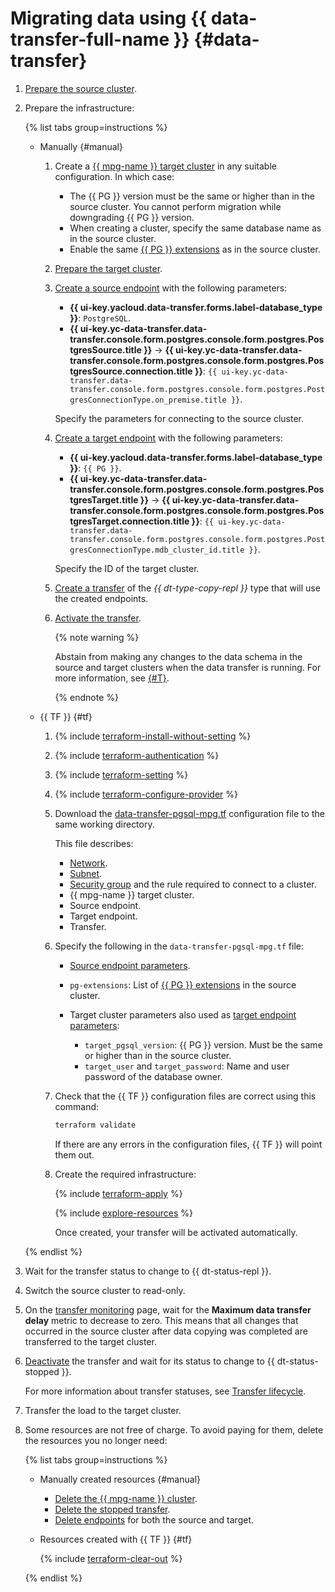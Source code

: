 # Migrating data using {{ data-transfer-full-name }} {#data-transfer}


1. [Prepare the source cluster](../../../data-transfer/operations/prepare.md#source-pg).
1. Prepare the infrastructure:

    {% list tabs group=instructions %}

    - Manually {#manual}

        1. Create a [{{ mpg-name }} target cluster](../../../managed-postgresql/operations/cluster-create.md) in any suitable configuration. In which case:

             * The {{ PG }} version must be the same or higher than in the source cluster. You cannot perform migration while downgrading {{ PG }} version.
             * When creating a cluster, specify the same database name as in the source cluster.
             * Enable the same [{{ PG }} extensions](../../../managed-postgresql/operations/extensions/cluster-extensions.md) as in the source cluster.
        1. [Prepare the target cluster](../../../data-transfer/operations/prepare.md#target-pg).
        1. [Create a source endpoint](../../../data-transfer/operations/endpoint/index.md#create) with the following parameters:

             * **{{ ui-key.yacloud.data-transfer.forms.label-database_type }}**: `PostgreSQL`.
             * **{{ ui-key.yc-data-transfer.data-transfer.console.form.postgres.console.form.postgres.PostgresSource.title }}** → **{{ ui-key.yc-data-transfer.data-transfer.console.form.postgres.console.form.postgres.PostgresSource.connection.title }}**: `{{ ui-key.yc-data-transfer.data-transfer.console.form.postgres.console.form.postgres.PostgresConnectionType.on_premise.title }}`.

           Specify the parameters for connecting to the source cluster.

        1. [Create a target endpoint](../../../data-transfer/operations/endpoint/index.md#create) with the following parameters:

             * **{{ ui-key.yacloud.data-transfer.forms.label-database_type }}**: `{{ PG }}`.
             * **{{ ui-key.yc-data-transfer.data-transfer.console.form.postgres.console.form.postgres.PostgresTarget.title }}** → **{{ ui-key.yc-data-transfer.data-transfer.console.form.postgres.console.form.postgres.PostgresTarget.connection.title }}**: `{{ ui-key.yc-data-transfer.data-transfer.console.form.postgres.console.form.postgres.PostgresConnectionType.mdb_cluster_id.title }}`.

           Specify the ID of the target cluster.

        1. [Create a transfer](../../../data-transfer/operations/transfer.md#create) of the _{{ dt-type-copy-repl }}_ type that will use the created endpoints.
        1. [Activate the transfer](../../../data-transfer/operations/transfer.md#activate).

            {% note warning %}

            Abstain from making any changes to the data schema in the source and target clusters when the data transfer is running. For more information, see [{#T}](../../../data-transfer/operations/db-actions.md).

            {% endnote %}

    - {{ TF }} {#tf}

        1. {% include [terraform-install-without-setting](../../../_includes/mdb/terraform/install-without-setting.md) %}
        1. {% include [terraform-authentication](../../../_includes/mdb/terraform/authentication.md) %}
        1. {% include [terraform-setting](../../../_includes/mdb/terraform/setting.md) %}
        1. {% include [terraform-configure-provider](../../../_includes/mdb/terraform/configure-provider.md) %}

        1. Download the [data-transfer-pgsql-mpg.tf](https://github.com/yandex-cloud-examples/yc-data-transfer-from-on-premise-postgresql-to-cloud/blob/main/data-transfer-pgsql-mpg.tf) configuration file to the same working directory.

            This file describes:

            * [Network](../../../vpc/concepts/network.md#network).
            * [Subnet](../../../vpc/concepts/network.md#subnet).
            * [Security group](../../../vpc/concepts/security-groups.md) and the rule required to connect to a cluster.
            * {{ mpg-name }} target cluster.
            * Source endpoint.
            * Target endpoint.
            * Transfer.

        1. Specify the following in the `data-transfer-pgsql-mpg.tf` file:

            * [Source endpoint parameters](../../../data-transfer/operations/endpoint/source/postgresql.md#on-premise).
            * `pg-extensions`: List of [{{ PG }} extensions](../../../managed-postgresql/operations/extensions/cluster-extensions.md) in the source cluster.
            * Target cluster parameters also used as [target endpoint parameters](../../../data-transfer/operations/endpoint/target/postgresql.md#managed-service):

                * `target_pgsql_version`: {{ PG }} version. Must be the same or higher than in the source cluster.
                * `target_user` and `target_password`: Name and user password of the database owner.

        1. Check that the {{ TF }} configuration files are correct using this command:

            ```bash
            terraform validate
            ```

            If there are any errors in the configuration files, {{ TF }} will point them out.

        1. Create the required infrastructure:

            {% include [terraform-apply](../../../_includes/mdb/terraform/apply.md) %}

            {% include [explore-resources](../../../_includes/mdb/terraform/explore-resources.md) %}

            Once created, your transfer will be activated automatically.

    {% endlist %}

1. Wait for the transfer status to change to {{ dt-status-repl }}.
1. Switch the source cluster to read-only.
1. On the [transfer monitoring](../../../data-transfer/operations/monitoring.md) page, wait for the **Maximum data transfer delay** metric to decrease to zero. This means that all changes that occurred in the source cluster after data copying was completed are transferred to the target cluster.
1. [Deactivate](../../../data-transfer/operations/transfer.md#deactivate) the transfer and wait for its status to change to {{ dt-status-stopped }}.

    For more information about transfer statuses, see [Transfer lifecycle](../../../data-transfer/concepts/transfer-lifecycle.md#statuses).

1. Transfer the load to the target cluster.
1. Some resources are not free of charge. To avoid paying for them, delete the resources you no longer need:

    {% list tabs group=instructions %}

    - Manually created resources {#manual}

        * [Delete the {{ mpg-name }} cluster](../../../managed-postgresql/operations/cluster-delete.md).
        * [Delete the stopped transfer](../../../data-transfer/operations/transfer.md#delete).
        * [Delete endpoints](../../../data-transfer/operations/endpoint/index.md#delete) for both the source and target.

    - Resources created with {{ TF }} {#tf}

        {% include [terraform-clear-out](../../../_includes/mdb/terraform/clear-out.md) %}

    {% endlist %}
